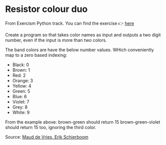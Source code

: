 # Resistor colour duo

From Exercism Python track. You can find the exercise 👉 [here](https://exercism.org/tracks/python/exercises/resistor-color-duo)

Create a program so that takes color names as input and outputs a two digit number, even if the input is more than two colors.

The band colors are have the below number values. WHich conveniently map to a zero based indexing:

- Black: 0
- Brown: 1
- Red: 2
- Orange: 3
- Yellow: 4
- Green: 5
- Blue: 6
- Violet: 7
- Grey: 8
- White: 9

From the example above: brown-green should return 15 brown-green-violet should return 15 too, ignoring the third color.

Source: [Maud de Vries, Erik Schierboom](https://github.com/exercism/problem-specifications/issues/1464)